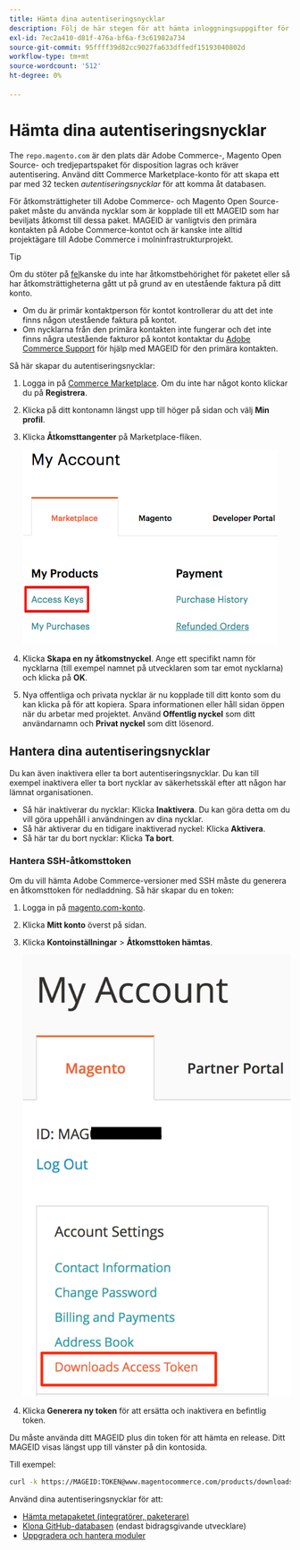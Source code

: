 ```yaml
---
title: Hämta dina autentiseringsnycklar
description: Följ de här stegen för att hämta inloggningsuppgifter för att komma åt Adobe Commerce- och Magento Open Source Composer-paket på repo.magento.com.
exl-id: 7ec2a410-d81f-476a-bf6a-f3c61982a734
source-git-commit: 95ffff39d82cc9027fa633dffedf15193040802d
workflow-type: tm+mt
source-wordcount: '512'
ht-degree: 0%

---
```


# Hämta dina autentiseringsnycklar

The `repo.magento.com` är den plats där Adobe Commerce-, Magento Open Source- och tredjepartspaket för disposition lagras och kräver autentisering. Använd ditt Commerce Marketplace-konto för att skapa ett par med 32 tecken *autentiseringsnycklar* för att komma åt databasen.

För åtkomsträttigheter till Adobe Commerce- och Magento Open Source-paket måste du använda nycklar som är kopplade till ett MAGEID som har beviljats åtkomst till dessa paket. MAGEID är vanligtvis den primära kontakten på Adobe Commerce-kontot och är kanske inte alltid projektägare till Adobe Commerce i molninfrastrukturprojekt.

>[!TIP]
>
>Om du stöter på [fel](https://experienceleague.adobe.com/docs/commerce-knowledge-base/kb/troubleshooting/deployment/magento-commerce-cloud-repo-could-not-be-accessed-403-forbidden-or-404-not-found-error-when-deploying.html)kanske du inte har åtkomstbehörighet för paketet eller så har åtkomsträttigheterna gått ut på grund av en utestående faktura på ditt konto.
>
>* Om du är primär kontaktperson för kontot kontrollerar du att det inte finns någon utestående faktura på kontot.
>* Om nycklarna från den primära kontakten inte fungerar och det inte finns några utestående fakturor på kontot kontaktar du [Adobe Commerce Support](https://experienceleague.adobe.com/docs/commerce-knowledge-base/kb/help-center-guide/magento-help-center-user-guide.html#submit-ticket) för hjälp med MAGEID för den primära kontakten.


Så här skapar du autentiseringsnycklar:

1. Logga in på [Commerce Marketplace](https://marketplace.magento.com). Om du inte har något konto klickar du på **Registrera**.
1. Klicka på ditt kontonamn längst upp till höger på sidan och välj **Min profil**.

1. Klicka **Åtkomsttangenter** på Marketplace-fliken.

   ![Skaffa säkra nycklar på Commerce Marketplace](../../assets/installation/cloud_access-key.png)

1. Klicka **Skapa en ny åtkomstnyckel**. Ange ett specifikt namn för nycklarna (till exempel namnet på utvecklaren som tar emot nycklarna) och klicka på **OK**.

1. Nya offentliga och privata nycklar är nu kopplade till ditt konto som du kan klicka på för att kopiera. Spara informationen eller håll sidan öppen när du arbetar med projektet. Använd **Offentlig nyckel** som ditt användarnamn och **Privat nyckel** som ditt lösenord.

## Hantera dina autentiseringsnycklar

Du kan även inaktivera eller ta bort autentiseringsnycklar. Du kan till exempel inaktivera eller ta bort nycklar av säkerhetsskäl efter att någon har lämnat organisationen.

* Så här inaktiverar du nycklar: Klicka **Inaktivera**. Du kan göra detta om du vill göra uppehåll i användningen av dina nycklar.
* Så här aktiverar du en tidigare inaktiverad nyckel: Klicka **Aktivera**.
* Så här tar du bort nycklar: Klicka **Ta bort**.

### Hantera SSH-åtkomsttoken

Om du vill hämta Adobe Commerce-versioner med SSH måste du generera en åtkomsttoken för nedladdning. Så här skapar du en token:

1. Logga in på [magento.com-konto](https://account.magento.com/customer/account/login).
1. Klicka **Mitt konto** överst på sidan.
1. Klicka **Kontoinställningar** > **Åtkomsttoken hämtas**.

   ![Få åtkomst till dina nycklar](../../assets/installation/connect_keys1.png)

1. Klicka **Generera ny token** för att ersätta och inaktivera en befintlig token.

Du måste använda ditt MAGEID plus din token för att hämta en release. Ditt MAGEID visas längst upp till vänster på din kontosida.

Till exempel:

```bash
curl -k https://MAGEID:TOKEN@www.magentocommerce.com/products/downloads/info/help
```

Använd dina autentiseringsnycklar för att:

* [Hämta metapaketet (integratörer, paketerare)](../composer.md)
* [Klona GitHub-databasen](https://developer.adobe.com/commerce/contributor/guides/install/clone-repository/) (endast bidragsgivande utvecklare)
* [Uppgradera och hantera moduler](../../upgrade/modules/upgrade.md)
